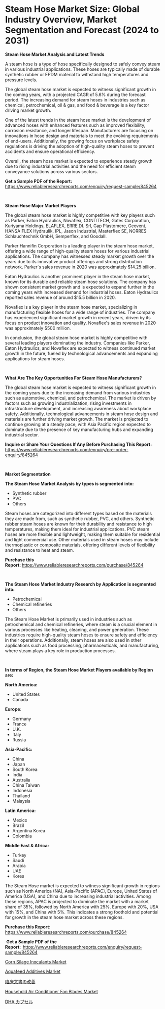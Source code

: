 <p><h1>Steam Hose Market Size: Global Industry Overview, Market Segmentation and Forecast (2024 to 2031)</h1></p><p><strong>Steam Hose Market Analysis and Latest Trends</strong></p>
<p><p>A steam hose is a type of hose specifically designed to safely convey steam in various industrial applications. These hoses are typically made of durable synthetic rubber or EPDM material to withstand high temperatures and pressure levels.</p><p>The global steam hose market is expected to witness significant growth in the coming years, with a projected CAGR of 5.6% during the forecast period. The increasing demand for steam hoses in industries such as chemical, petrochemical, oil & gas, and food & beverage is a key factor driving market growth.</p><p>One of the latest trends in the steam hose market is the development of advanced hoses with enhanced features such as improved flexibility, corrosion resistance, and longer lifespan. Manufacturers are focusing on innovations in hose design and materials to meet the evolving requirements of end-users. Additionally, the growing focus on workplace safety regulations is driving the adoption of high-quality steam hoses to prevent accidents and ensure operational efficiency.</p><p>Overall, the steam hose market is expected to experience steady growth due to rising industrial activities and the need for efficient steam conveyance solutions across various sectors.</p></p>
<p><strong>Get a Sample PDF of the Report:&nbsp;</strong> <a href="https://www.reliableresearchreports.com/enquiry/request-sample/845264">https://www.reliableresearchreports.com/enquiry/request-sample/845264</a></p>
<p>&nbsp;</p>
<p><strong>Steam Hose Major Market Players</strong></p>
<p><p>The global steam hose market is highly competitive with key players such as Parker, Eaton Hydraulics, Novaflex, CONTITECH, Gates Corporation, Kuriyama Holdings, ELAFLEX, ERRE.DI. Srl, Gap Plastomere, Geovent, HANSA FLEX Hydraulik, IPL, Jason Industrial, Masterflex SE, NORRES Schlauchtechnik GmbH, Semperflex, and Goodall.</p><p>Parker Hannifin Corporation is a leading player in the steam hose market, offering a wide range of high-quality steam hoses for various industrial applications. The company has witnessed steady market growth over the years due to its innovative product offerings and strong distribution network. Parker's sales revenue in 2020 was approximately $14.25 billion.</p><p>Eaton Hydraulics is another prominent player in the steam hose market, known for its durable and reliable steam hose solutions. The company has shown consistent market growth and is expected to expand further in the coming years with increased demand for industrial hoses. Eaton Hydraulics reported sales revenue of around $15.5 billion in 2020.</p><p>Novaflex is a key player in the steam hose market, specializing in manufacturing flexible hoses for a wide range of industries. The company has experienced significant market growth in recent years, driven by its focus on product innovation and quality. Novaflex's sales revenue in 2020 was approximately $500 million.</p><p>In conclusion, the global steam hose market is highly competitive with several leading players dominating the industry. Companies like Parker, Eaton Hydraulics, and Novaflex are expected to witness continued market growth in the future, fueled by technological advancements and expanding applications for steam hoses.</p></p>
<p>&nbsp;</p>
<p><strong>What Are The Key Opportunities For Steam Hose Manufacturers?</strong></p>
<p><p>The global steam hose market is expected to witness significant growth in the coming years due to the increasing demand from various industries such as automotive, chemical, and petrochemical. The market is driven by factors such as growing industrialization, rising investments in infrastructure development, and increasing awareness about workplace safety. Additionally, technological advancements in steam hose design and materials are further driving market growth. The market is projected to continue growing at a steady pace, with Asia Pacific region expected to dominate due to the presence of key manufacturing hubs and expanding industrial sector.</p></p>
<p><strong>Inquire or Share Your Questions If Any Before Purchasing This Report:</strong> <a href="https://www.reliableresearchreports.com/enquiry/pre-order-enquiry/845264">https://www.reliableresearchreports.com/enquiry/pre-order-enquiry/845264</a></p>
<p>&nbsp;</p>
<p><strong>Market Segmentation</strong></p>
<p><strong>The Steam Hose Market Analysis by types is segmented into:</strong></p>
<p><ul><li>Synthetic rubber</li><li>PVC</li><li>Others</li></ul></p>
<p><p>Steam hoses are categorized into different types based on the materials they are made from, such as synthetic rubber, PVC, and others. Synthetic rubber steam hoses are known for their durability and resistance to high temperatures, making them ideal for industrial applications. PVC steam hoses are more flexible and lightweight, making them suitable for residential and light commercial use. Other materials used in steam hoses may include thermoplastic or composite materials, offering different levels of flexibility and resistance to heat and steam.</p></p>
<p><strong>Purchase this Report:&nbsp;</strong><a href="https://www.reliableresearchreports.com/purchase/845264">https://www.reliableresearchreports.com/purchase/845264</a></p>
<p>&nbsp;</p>
<p><strong>The Steam Hose Market Industry Research by Application is segmented into:</strong></p>
<p><ul><li>Petrochemical</li><li>Chemical refineries</li><li>Others</li></ul></p>
<p><p>The Steam Hose Market is primarily used in industries such as petrochemical and chemical refineries, where steam is a crucial element in various processes like heating, cleaning, and power generation. These industries require high-quality steam hoses to ensure safety and efficiency in their operations. Additionally, steam hoses are also used in other applications such as food processing, pharmaceuticals, and manufacturing, where steam plays a key role in production processes.</p></p>
<p>&nbsp;</p>
<p><strong>In terms of Region, the Steam Hose Market Players available by Region are:</strong></p>
<p>
    <p> <strong> North America: </strong>
        <ul>
            <li>United States</li>
            <li>Canada</li>
        </ul>
        </p> 
    <p> <strong> Europe: </strong>
        <ul>
            <li>Germany</li>
            <li>France</li>
            <li>U.K.</li>
            <li>Italy</li>
            <li>Russia</li>
        </ul>
        </p> 
    <p> <strong> Asia-Pacific: </strong>
        <ul>
            <li>China</li>
            <li>Japan</li>
            <li>South Korea</li>
            <li>India</li>
            <li>Australia</li>
            <li>China Taiwan</li>
            <li>Indonesia</li>
            <li>Thailand</li>
            <li>Malaysia</li>
        </ul>
        </p> 
    <p> <strong> Latin America: </strong>
        <ul>
            <li>Mexico</li>
            <li>Brazil</li>
            <li>Argentina Korea</li>
            <li>Colombia</li>
        </ul>
        </p> 
    <p> <strong> Middle East & Africa: </strong>
        <ul>
            <li>Turkey</li>
            <li>Saudi</li>
            <li>Arabia</li>
            <li>UAE</li>
            <li>Korea</li>
        </ul>
    </p>
    </p>
<p><p>The Steam Hose market is expected to witness significant growth in regions such as North America (NA), Asia-Pacific (APAC), Europe, United States of America (USA), and China due to increasing industrial activities. Among these regions, APAC is projected to dominate the market with a market share of 35%, followed by North America with 25%, Europe with 20%, USA with 15%, and China with 5%. This indicates a strong foothold and potential for growth in the steam hose market across these regions.</p></p>
<p><strong>Purchase this Report: </strong><a href="https://www.reliableresearchreports.com/purchase/845264">https://www.reliableresearchreports.com/purchase/845264</a></p>
<p>&nbsp;<strong>Get a Sample PDF of the Report:&nbsp;&nbsp;</strong><a href="https://www.reliableresearchreports.com/enquiry/request-sample/845264">https://www.reliableresearchreports.com/enquiry/request-sample/845264</a></p>
<p><strong></strong></p>
<p><p><a href="https://github.com/bmorecock/Market-Research-Report-List-2/blob/main/corn-silage-inoculants-market.md">Corn Silage Inoculants Market</a></p><p><a href="https://github.com/jsmusil/Market-Research-Report-List-2/blob/main/aquafeed-additives-market.md">Aquafeed Additives Market</a></p><p><a href="https://medium.com/@alicequigley2023/%E8%87%A8%E5%BA%8A%E6%96%87%E6%9B%B8%E6%94%B9%E5%96%84%E5%B8%82%E5%A0%B4%E8%A6%8F%E6%A8%A1-%E5%B8%82%E5%A0%B4%E5%B1%95%E6%9C%9B%E3%81%A8%E5%B8%82%E5%A0%B4%E4%BA%88%E6%B8%AC-2024%E5%B9%B4%E3%81%8B%E3%82%892031%E5%B9%B4-12d4dde2da3d">臨床文書の改善</a></p><p><a href="https://view.publitas.com/reportprime-1/household-air-conditioner-fan-blades-market-offer-valuable-insights-into-market-size-market-share-market-trends-and-projections-spanning-from-2023-to-2030/">Household Air Conditioner Fan Blades Market</a></p><p><a href="https://medium.com/@camron674/dha%E3%82%AB%E3%83%97%E3%82%BB%E3%83%AB%E5%B8%82%E5%A0%B4%E3%81%AE%E5%88%86%E6%9E%90%E3%81%A82024%E5%B9%B4%E3%81%8B%E3%82%892031%E5%B9%B4%E3%81%BE%E3%81%A7%E3%81%AE%E8%A6%8F%E6%A8%A1%E4%BA%88%E6%B8%AC-c71b56673409">DHA カプセル</a></p></p>